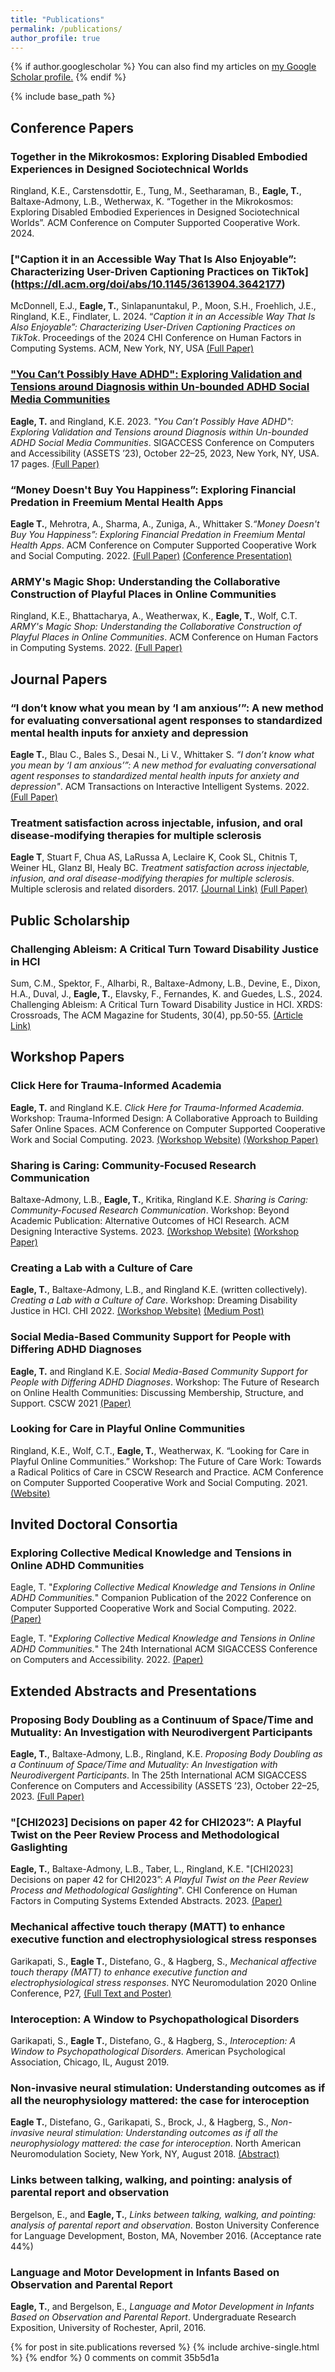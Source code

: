 ```yaml
---
title: "Publications"
permalink: /publications/
author_profile: true
---
```



{% if author.googlescholar %}
  You can also find my articles on <u><a href="{{author.googlescholar}}">my Google Scholar profile</a>.</u>
{% endif %}

{% include base_path %}

## Conference Papers
### Together in the Mikrokosmos: Exploring Disabled Embodied Experiences in Designed Sociotechnical Worlds
Ringland, K.E., Carstensdottir, E., Tung, M., Seetharaman, B., **Eagle, T.**, Baltaxe-Admony, L.B., Wetherwax, K. “Together in the Mikrokosmos: Exploring Disabled Embodied Experiences in Designed Sociotechnical Worlds”. ACM Conference on Computer Supported Cooperative Work. 2024.

### ["Caption it in an Accessible Way That Is Also Enjoyable”: Characterizing User-Driven Captioning Practices on TikTok] (https://dl.acm.org/doi/abs/10.1145/3613904.3642177)
McDonnell, E.J., **Eagle, T.**, Sinlapanuntakul, P., Moon, S.H., Froehlich, J.E., Ringland, K.E., Findlater, L. 2024. “*Caption it in an Accessible Way That Is Also Enjoyable”: Characterizing User-Driven Captioning Practices on TikTok*. Proceedings of the 2024 CHI Conference on Human Factors in Computing Systems. ACM, New York, NY, USA [(Full Paper)](https://dl.acm.org/doi/abs/10.1145/3613904.3642177)

### ["You Can’t Possibly Have ADHD": Exploring Validation and Tensions around Diagnosis within Un-bounded ADHD Social Media Communities](https://doi.org/10.1145/3597638.3608400)
**Eagle, T.** and Ringland, K.E. 2023. *"You Can’t Possibly Have ADHD": Exploring Validation and Tensions around Diagnosis within Un-bounded ADHD Social Media Communities*. SIGACCESS Conference on Computers and Accessibility (ASSETS ’23), October 22–25, 2023, New York, NY, USA. 17 pages. [(Full Paper)](https://doi.org/10.1145/3597638.3608400)

### “Money Doesn't Buy You Happiness”: Exploring Financial Predation in Freemium Mental Health Apps
**Eagle T.**, Mehrotra, A., Sharma, A., Zuniga, A., Whittaker S.*“Money Doesn't Buy You Happiness”: Exploring Financial Predation in Freemium Mental Health Apps*. ACM Conference on Computer Supported Cooperative Work and Social Computing. 2022. [(Full Paper)](https://dl.acm.org/doi/10.1145/3555155) [(Conference Presentation)](https://www.youtube.com/watch?v=q347mu3n8ok&ab_channel=ACMSIGCHI)

### ARMY's Magic Shop: Understanding the Collaborative Construction of Playful Places in Online Communities
Ringland, K.E., Bhattacharya, A., Weatherwax, K., **Eagle, T.**, Wolf, C.T. *ARMY's Magic Shop: Understanding the Collaborative Construction of Playful Places in Online Communities*. ACM Conference on Human Factors in Computing Systems. 2022. [(Full Paper)](https://doi.org/10.1145/3491102.3517442)

## Journal Papers
### “I don’t know what you mean by ‘I am anxious’”: A new method for evaluating conversational agent responses to standardized mental health inputs for anxiety and depression
**Eagle T.**, Blau C., Bales S., Desai N., Li V., Whittaker S. *“I don’t know what you mean by ‘I am anxious’”: A new method for evaluating conversational agent responses to standardized mental health inputs for anxiety and depression"*. ACM Transactions on Interactive Intelligent Systems. 2022. [(Full Paper)](https://dl.acm.org/doi/10.1145/3488057)

### Treatment satisfaction across injectable, infusion, and oral disease-modifying therapies for multiple sclerosis
**Eagle T**, Stuart F, Chua AS, LaRussa A, Leclaire K, Cook SL, Chitnis T, Weiner HL, Glanz BI, Healy BC. *Treatment satisfaction across injectable, infusion, and oral disease-modifying therapies for multiple sclerosis*. Multiple sclerosis and related disorders. 2017. [(Journal Link)](https://doi.org/10.1016/j.msard.2017.10.002) [(Full Paper)](http://tessaeagle.github.io/files/MSARD.pdf)

## Public Scholarship
### Challenging Ableism: A Critical Turn Toward Disability Justice in HCI
Sum, C.M., Spektor, F., Alharbi, R., Baltaxe-Admony, L.B., Devine, E., Dixon, H.A., Duval, J., **Eagle, T.**, Elavsky, F., Fernandes, K. and Guedes, L.S., 2024. Challenging Ableism: A Critical Turn Toward Disability Justice in HCI. XRDS: Crossroads, The ACM Magazine for Students, 30(4), pp.50-55. [(Article Link)](https://dl.acm.org/doi/abs/10.1145/3665602)

## Workshop Papers
### Click Here for Trauma-Informed Academia
**Eagle, T.** and Ringland K.E.  *Click Here for Trauma-Informed Academia*. Workshop: Trauma-Informed Design: A Collaborative Approach to Building Safer Online Spaces. ACM Conference on Computer Supported Cooperative Work and Social Computing. 2023. [(Workshop Website)](https://sites.google.com/view/traumainformedcscw) [(Workshop Paper)](https://drive.google.com/file/d/1jJLHB2_fJks3xEOuZCjN1W7UAEt6mz0e/view?usp=sharing)

### Sharing is Caring: Community-Focused Research Communication
Baltaxe-Admony, L.B., **Eagle, T.**, Kritika, Ringland K.E. *Sharing is Caring: Community-Focused Research Communication*. Workshop: Beyond Academic Publication: Alternative Outcomes of HCI Research. ACM Designing Interactive Systems. 2023. [(Workshop Website)](https://www.minyoo.xyz/beyond-academic-publication) [(Workshop Paper)](https://www.minyoo.xyz/_files/ugd/285182_89eca61efaa841afa1949e46c5162422.pdf)

### Creating a Lab with a Culture of Care
**Eagle, T.**, Baltaxe-Admony, L.B., and Ringland K.E. (written collectively). *Creating a Lab with a Culture of Care*. Workshop: Dreaming Disability Justice in HCI. CHI 2022. [(Workshop Website)](https://disabilityjusticeinhci.org/#submissions) [(Medium Post)](https://medium.com/misfitlabs/creating-a-lab-with-a-culture-of-care-2b19bb0b2a22)

### Social Media-Based Community Support for People with Differing ADHD Diagnoses
**Eagle, T.** and Ringland K.E. *Social Media-Based Community Support for People with Differing ADHD Diagnoses*. Workshop: The Future of Research on Online Health Communities: Discussing Membership, Structure, and Support. CSCW 2021 [(Paper)](https://alexpapster.wixsite.com/futureofohcs/projects-3)

### Looking for Care in Playful Online Communities
Ringland, K.E., Wolf, C.T., **Eagle, T.**, Weatherwax, K. “Looking for Care in Playful Online Communities.” Workshop: The Future of Care Work:  Towards a Radical Politics of Care in CSCW Research and Practice. ACM Conference on Computer Supported Cooperative Work and Social Computing. 2021. [(Website)](https://sites.google.com/view/futureofcarework)

## Invited Doctoral Consortia
### Exploring Collective Medical Knowledge and Tensions in Online ADHD Communities
Eagle, T. "*Exploring Collective Medical Knowledge and Tensions in Online ADHD Communities.*" Companion Publication of the 2022 Conference on Computer Supported Cooperative Work and Social Computing. 2022. [(Paper)](https://dl.acm.org/doi/10.1145/3500868.3561402)

Eagle, T. "*Exploring Collective Medical Knowledge and Tensions in Online ADHD Communities.*" The 24th International ACM SIGACCESS Conference on Computers and Accessibility. 2022. [(Paper)](https://dl.acm.org/doi/10.1145/3517428.3550409)

## Extended Abstracts and Presentations
### Proposing Body Doubling as a Continuum of Space/Time and Mutuality: An Investigation with Neurodivergent Participants
**Eagle, T.**, Baltaxe-Admony, L.B., Ringland, K.E. *Proposing Body Doubling as a Continuum of Space/Time and Mutuality: An Investigation with Neurodivergent Participants*. In The 25th International ACM SIGACCESS Conference on Computers and Accessibility (ASSETS ’23), October 22–25, 2023. [(Full Paper)](https://doi.org/10.1145/3597638.3614486)

### "[CHI2023] Decisions on paper 42 for CHI2023”: A Playful Twist on the Peer Review Process and Methodological Gaslighting
**Eagle, T.**, Baltaxe-Admony, L.B., Taber, L., Ringland, K.E. "[CHI2023] Decisions on paper 42 for CHI2023”: *A Playful Twist on the Peer Review Process and Methodological Gaslighting*". CHI Conference on Human Factors in Computing Systems Extended Abstracts. 2023. [(Paper)](https://dl.acm.org/doi/10.1145/3544549.3582745)

### Mechanical affective touch therapy (MATT) to enhance executive function and electrophysiological stress responses
Garikapati, S., **Eagle T.**, Distefano, G., & Hagberg, S., *Mechanical affective touch therapy (MATT) to enhance executive function and electrophysiological stress responses*. NYC Neuromodulation 2020 Online Conference, P27, [(Full Text and Poster)](https://neuromodec.com/nyc-neuromodulation-online-2020/P27.html)

### Interoception: A Window to Psychopathological Disorders
Garikapati, S., **Eagle T.**, Distefano, G., & Hagberg, S., *Interoception: A Window to Psychopathological Disorders*. American Psychological Association, Chicago, IL, August 2019.

### Non-invasive neural stimulation: Understanding outcomes as if all the neurophysiology mattered: the case for interoception
**Eagle T.**, Distefano, G., Garikapati, S., Brock, J., & Hagberg, S., *Non-invasive neural stimulation: Understanding outcomes as if all the neurophysiology mattered: the case for interoception*. North American Neuromodulation Society, New York, NY, August 2018. [(Abstract)](https://www.brainstimjrnl.com/article/S1935-861X(18)30518-7/fulltext#relatedArticles)

### Links between talking, walking, and pointing: analysis of parental report and observation
Bergelson, E., and **Eagle, T.**, *Links between talking, walking, and pointing: analysis of parental report and observation*. Boston University Conference for Language Development, Boston, MA, November 2016. (Acceptance rate 44%)

### Language and Motor Development in Infants Based on Observation and Parental Report
**Eagle, T.**, and Bergelson, E., *Language and Motor Development in Infants Based on Observation and Parental Report*. Undergraduate Research Exposition, University of Rochester, April, 2016.


{% for post in site.publications reversed %}
  {% include archive-single.html %}
{% endfor %}
0 comments on commit 35b5d1a
